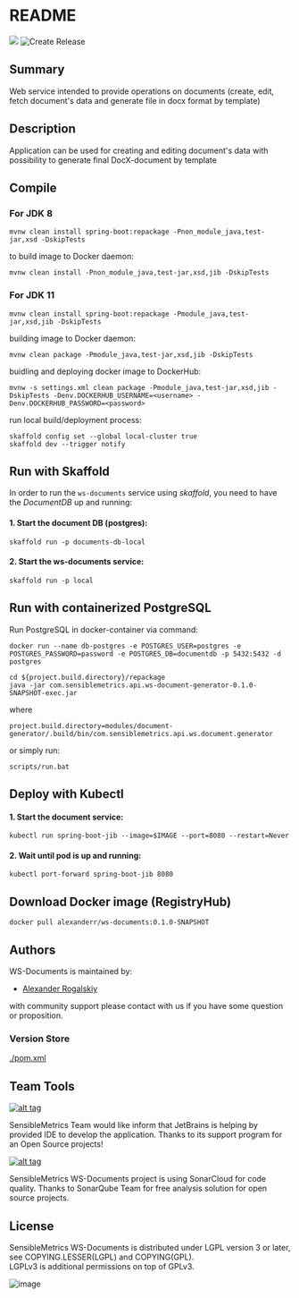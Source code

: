 # README

![](https://github.com/AlexRogalskiy/ws-documents/workflows/Document-Generator-Web-Service/badge.svg??branch=master&event=push) ![Create Release](https://github.com/AlexRogalskiy/ws-documents/workflows/Document-Generator-Web-Service-release/badge.svg?branch=master&event=push)

## Summary

Web service intended to provide operations on documents \(create, edit, fetch document's data and generate file in docx format by template\)

## Description

Application can be used for creating and editing document's data with possibility to generate final DocX-document by template

## Compile

### For JDK 8

```text
mvnw clean install spring-boot:repackage -Pnon_module_java,test-jar,xsd -DskipTests
```

to build image to Docker daemon:

```text
mvnw clean install -Pnon_module_java,test-jar,xsd,jib -DskipTests
```

### For JDK 11

```text
mvnw clean install spring-boot:repackage -Pmodule_java,test-jar,xsd,jib -DskipTests
```

building image to Docker daemon:

```text
mvnw clean package -Pmodule_java,test-jar,xsd,jib -DskipTests

```

buidling and deploying docker image to DockerHub:

```text
mvnw -s settings.xml clean package -Pmodule_java,test-jar,xsd,jib -DskipTests -Denv.DOCKERHUB_USERNAME=<username> -Denv.DOCKERHUB_PASSWORD=<password>
```

run local build/deployment process:

```text
skaffold config set --global local-cluster true
skaffold dev --trigger notify
```

## Run with Skaffold

In order to run the `ws-documents` service using _skaffold_, you need to have the _DocumentDB_ up and running:

#### 1. Start the document DB \(postgres\):

```text
skaffold run -p documents-db-local
```

#### 2. Start the ws-documents service:

```text
skaffold run -p local
```

## Run with containerized PostgreSQL

Run PostgreSQL in docker-container via command:

```text
docker run --name db-postgres -e POSTGRES_USER=postgres -e POSTGRES_PASSWORD=password -e POSTGRES_DB=documentdb -p 5432:5432 -d postgres
```

```text
cd ${project.build.directory}/repackage
java -jar com.sensiblemetrics.api.ws-document-generator-0.1.0-SNAPSHOT-exec.jar
```

where

```text
project.build.directory=modules/document-generator/.build/bin/com.sensiblemetrics.api.ws.document.generator
```

or simply run:

```text
scripts/run.bat
```

## Deploy with Kubectl

#### 1. Start the document service:

```text
kubectl run spring-boot-jib --image=$IMAGE --port=8080 --restart=Never
```

#### 2. Wait until pod is up and running:

```text
kubectl port-forward spring-boot-jib 8080
```

## Download Docker image \(RegistryHub\)

```text
docker pull alexanderr/ws-documents:0.1.0-SNAPSHOT
```

## Authors

WS-Documents is maintained by:
* [Alexander Rogalskiy](https://github.com/AlexRogalskiy) 

with community support please contact with us if you have some question or proposition.

### Version Store

[./pom.xml](https://github.com/AlexRogalskiy/ws-documents/blob/master/pom.xml)

## Team Tools

[![alt tag](http://pylonsproject.org/img/logo-jetbrains.png)](https://www.jetbrains.com/) 

SensibleMetrics Team would like inform that JetBrains is helping by provided IDE to develop the application. Thanks to its support program for an Open Source projects!

[![alt tag](https://sonarcloud.io/images/project_badges/sonarcloud-white.svg)](https://sonarcloud.io/dashboard?id=org.schemaspy%3Aschemaspy)

SensibleMetrics WS-Documents project is using SonarCloud for code quality. 
Thanks to SonarQube Team for free analysis solution for open source projects.

## License
SensibleMetrics WS-Documents is distributed under LGPL version 3 or later, see COPYING.LESSER(LGPL) and COPYING(GPL).   
LGPLv3 is additional permissions on top of GPLv3.

![image](https://user-images.githubusercontent.com/19885116/48661948-6cf97e80-ea7a-11e8-97e7-b45332a13e49.png)
